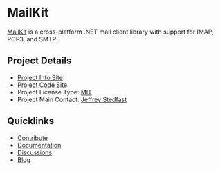 # MailKit

[MailKit](https://github.com/jstedfast/MailKit) is a cross-platform .NET mail client library with support for IMAP, POP3, and SMTP.

## Project Details
* [Project Info Site](https://github.com/jstedfast/MailKit)
* [Project Code Site](https://github.com/jstedfast/MailKit)
* Project License Type: [MIT](https://github.com/jstedfast/MailKit/blob/master/License.md)
* Project Main Contact: [Jeffrey Stedfast](jeff@xamarin.com)

## Quicklinks

* [Contribute](https://github.com/jstedfast/MailKit#contributing) 
* [Documentation](http://www.mimekit.net/docs)
* [Discussions](https://github.com/jstedfast/MailKit/issues)
* [Blog](http://jeffreystedfast.blogspot.com/search/label/mailkit)
